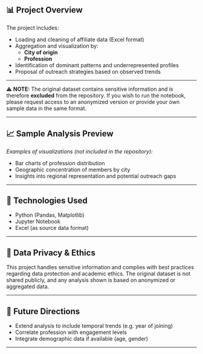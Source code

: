 ## 📊 Project Overview

The project includes:

- Loading and cleaning of affiliate data (Excel format)
- Aggregation and visualization by:
  - **City of origin**
  - **Profession**
- Identification of dominant patterns and underrepresented profiles
- Proposal of outreach strategies based on observed trends

---


⚠️ **NOTE:** The original dataset contains sensitive information and is therefore **excluded** from the repository. If you wish to run the notebook, please request access to an anonymized version or provide your own sample data in the same format.

---

## 📈 Sample Analysis Preview

*Examples of visualizations (not included in the repository):*

- Bar charts of profession distribution
- Geographic concentration of members by city
- Insights into regional representation and potential outreach gaps

---

## 🚀 Technologies Used

- Python (Pandas, Matplotlib)
- Jupyter Notebook
- Excel (as source data format)

---

## 🔐 Data Privacy & Ethics

This project handles sensitive information and complies with best practices regarding data protection and academic ethics. The original dataset is not shared publicly, and any analysis shown is based on anonymized or aggregated data.

---

## 🧠 Future Directions

- Extend analysis to include temporal trends (e.g. year of joining)
- Correlate profession with engagement levels
- Integrate demographic data if available (age, gender)

---



